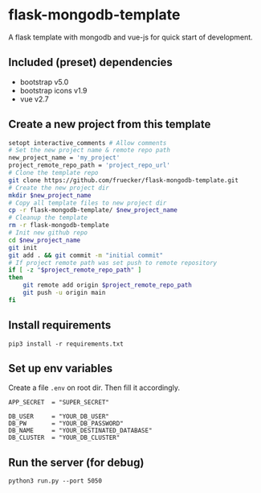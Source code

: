 # flask-mongodb-template
A flask template with mongodb and vue-js for quick start of development.

## Included (preset) dependencies
- bootstrap v5.0
- bootstrap icons v1.9
- vue v2.7

## Create a new project from this template
```bash
setopt interactive_comments # Allow comments
# Set the new project name & remote repo path
new_project_name = 'my_project'
project_remote_repo_path = 'project_repo_url'
# Clone the template repo
git clone https://github.com/fruecker/flask-mongodb-template.git
# Create the new project dir
mkdir $new_project_name
# Copy all template files to new project dir
cp -r flask-mongodb-template/ $new_project_name
# Cleanup the template
rm -r flask-mongodb-template
# Init new github repo
cd $new_project_name
git init
git add . && git commit -m "initial commit"
# If project remote path was set push to remote repository
if [ -z "$project_remote_repo_path" ]
then
    git remote add origin $project_remote_repo_path
    git push -u origin main
fi
```

## Install requirements

`pip3 install -r requirements.txt`

## Set up env variables

Create a file `.env` on root dir.
Then fill it accordingly.
```
APP_SECRET  = "SUPER_SECRET"

DB_USER     = "YOUR_DB_USER"
DB_PW       = "YOUR_DB_PASSWORD"
DB_NAME     = "YOUR_DESTINATED_DATABASE"
DB_CLUSTER  = "YOUR_DB_CLUSTER"
```

## Run the server (for debug)

`python3 run.py --port 5050`

